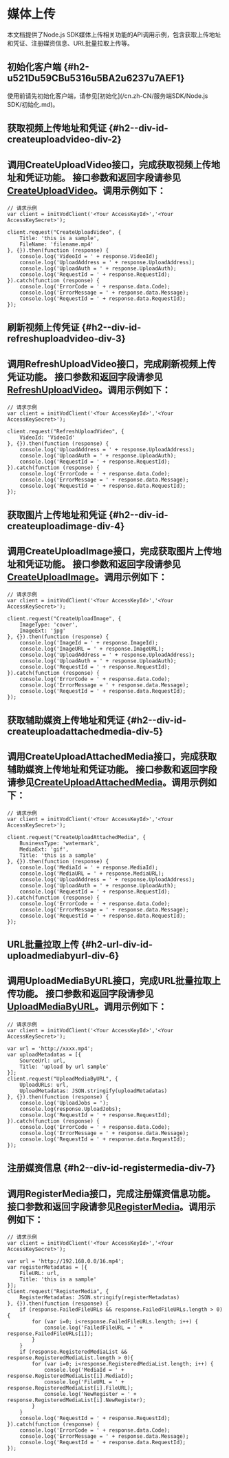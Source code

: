 媒体上传 
=========================

本文档提供了Node.js SDK媒体上传相关功能的API调用示例，包含获取上传地址和凭证、注册媒资信息、URL批量拉取上传等。

初始化客户端 {#h2-u521Du59CBu5316u5BA2u6237u7AEF1}
--------------------------------------------

使用前请先初始化客户端，请参见[初始化](/cn.zh-CN/服务端SDK/Node.js SDK/初始化.md)。

获取视频上传地址和凭证 {#h2--div-id-createuploadvideo-div-2}
-------------------------------------------------

调用CreateUploadVideo接口，完成获取视频上传地址和凭证功能。
接口参数和返回字段请参见[CreateUploadVideo](/cn.zh-CN/服务端API/媒体上传/获取视频上传地址和凭证.md)。调用示例如下： 
----------------------------------------------------------------------------------------------------------------------------------------------------------------------

    // 请求示例
    var client = initVodClient('<Your AccessKeyId>','<Your AccessKeySecret>');
    
    client.request("CreateUploadVideo", {
        Title: 'this is a sample',
        FileName: 'filename.mp4'
    }, {}).then(function (response) {
        console.log('VideoId = ' + response.VideoId);
        console.log('UploadAddress = ' + response.UploadAddress);
        console.log('UploadAuth = ' + response.UploadAuth);
        console.log('RequestId = ' + response.RequestId);
    }).catch(function (response) {
        console.log('ErrorCode = ' + response.data.Code);
        console.log('ErrorMessage = ' + response.data.Message);
        console.log('RequestId = ' + response.data.RequestId);
    });



刷新视频上传凭证 {#h2--div-id-refreshuploadvideo-div-3}
-----------------------------------------------

调用RefreshUploadVideo接口，完成刷新视频上传凭证功能。
接口参数和返回字段请参见[RefreshUploadVideo](/cn.zh-CN/服务端API/媒体上传/刷新视频上传凭证.md)。调用示例如下： 
------------------------------------------------------------------------------------------------------------------------------------------------------------------

    // 请求示例
    var client = initVodClient('<Your AccessKeyId>','<Your AccessKeySecret>');
    
    client.request("RefreshUploadVideo", {
        VideoId: 'VideoId'
    }, {}).then(function (response) {
        console.log('UploadAddress = ' + response.UploadAddress);
        console.log('UploadAuth = ' + response.UploadAuth);
        console.log('RequestId = ' + response.RequestId);
    }).catch(function (response) {
        console.log('ErrorCode = ' + response.data.Code);
        console.log('ErrorMessage = ' + response.data.Message);
        console.log('RequestId = ' + response.data.RequestId);
    });



获取图片上传地址和凭证 {#h2--div-id-createuploadimage-div-4}
-------------------------------------------------

调用CreateUploadImage接口，完成获取图片上传地址和凭证功能。
接口参数和返回字段请参见[CreateUploadImage](/cn.zh-CN/服务端API/媒体上传/获取图片上传地址和凭证.md)。调用示例如下： 
----------------------------------------------------------------------------------------------------------------------------------------------------------------------

    // 请求示例
    var client = initVodClient('<Your AccessKeyId>','<Your AccessKeySecret>');
    
    client.request("CreateUploadImage", {
        ImageType: 'cover',
        ImageExt: 'jpg'
    }, {}).then(function (response) {
        console.log('ImageId = ' + response.ImageId);
        console.log('ImageURL = ' + response.ImageURL);
        console.log('UploadAddress = ' + response.UploadAddress);
        console.log('UploadAuth = ' + response.UploadAuth);
        console.log('RequestId = ' + response.RequestId);
    }).catch(function (response) {
        console.log('ErrorCode = ' + response.data.Code);
        console.log('ErrorMessage = ' + response.data.Message);
        console.log('RequestId = ' + response.data.RequestId);
    });



获取辅助媒资上传地址和凭证 {#h2--div-id-createuploadattachedmedia-div-5}
-----------------------------------------------------------

调用CreateUploadAttachedMedia接口，完成获取辅助媒资上传地址和凭证功能。
接口参数和返回字段请参见[CreateUploadAttachedMedia](/cn.zh-CN/服务端API/媒体上传/获取辅助媒资上传地址和凭证.md)。调用示例如下： 
------------------------------------------------------------------------------------------------------------------------------------------------------------------------------------------

    // 请求示例
    var client = initVodClient('<Your AccessKeyId>','<Your AccessKeySecret>');
    
    client.request("CreateUploadAttachedMedia", {
        BusinessType: 'watermark',
        MediaExt: 'gif',
        Title: 'this is a sample'
    }, {}).then(function (response) {
        console.log('MediaId = ' + response.MediaId);
        console.log('MediaURL = ' + response.MediaURL);
        console.log('UploadAddress = ' + response.UploadAddress);
        console.log('UploadAuth = ' + response.UploadAuth);
        console.log('RequestId = ' + response.RequestId);
    }).catch(function (response) {
        console.log('ErrorCode = ' + response.data.Code);
        console.log('ErrorMessage = ' + response.data.Message);
        console.log('RequestId = ' + response.data.RequestId);
    });



URL批量拉取上传 {#h2-url-div-id-uploadmediabyurl-div-6}
-------------------------------------------------

调用UploadMediaByURL接口，完成URL批量拉取上传功能。
接口参数和返回字段请参见[UploadMediaByURL](/cn.zh-CN/服务端API/媒体上传/URL批量拉取上传.md)。调用示例如下： 
----------------------------------------------------------------------------------------------------------------------------------------------------------------

    // 请求示例
    var client = initVodClient('<Your AccessKeyId>','<Your AccessKeySecret>');
    
    var url = 'http://xxxx.mp4';
    var uploadMetadatas = [{
        SourceUrl: url,
        Title: 'upload by url sample'
    }];
    client.request("UploadMediaByURL", {
        UploadURLs: url,
        UploadMetadatas: JSON.stringify(uploadMetadatas)
    }, {}).then(function (response) {
        console.log('UploadJobs = ');
        console.log(response.UploadJobs);
        console.log('RequestId = ' + response.RequestId);
    }).catch(function (response) {
        console.log('ErrorCode = ' + response.data.Code);
        console.log('ErrorMessage = ' + response.data.Message);
        console.log('RequestId = ' + response.data.RequestId);
    });



注册媒资信息 {#h2--div-id-registermedia-div-7}
----------------------------------------

调用RegisterMedia接口，完成注册媒资信息功能。
接口参数和返回字段请参见[RegisterMedia](/cn.zh-CN/服务端API/媒体上传/注册媒资信息.md)。调用示例如下： 
----------------------------------------------------------------------------------------------------------------------------------------------------

    // 请求示例
    var client = initVodClient('<Your AccessKeyId>','<Your AccessKeySecret>');
    
    var url = 'http://192.168.0.0/16.mp4';
    var registerMetadatas = [{
        FileURL: url,
        Title: 'this is a sample'
    }];
    client.request("RegisterMedia", {
        RegisterMetadatas: JSON.stringify(registerMetadatas)
    }, {}).then(function (response) {
        if (response.FailedFileURLs && response.FailedFileURLs.length > 0){
            for (var i=0; i<response.FailedFileURLs.length; i++) {
                console.log('FailedFileURL = ' + response.FailedFileURLs[i]);
            }
        }
        if (response.RegisteredMediaList && response.RegisteredMediaList.length > 0){
            for (var i=0; i<response.RegisteredMediaList.length; i++) {
                console.log('MediaId = ' + response.RegisteredMediaList[i].MediaId);
                console.log('FileURL = ' + response.RegisteredMediaList[i].FileURL);
                console.log('NewRegister = ' + response.RegisteredMediaList[i].NewRegister);
            }
        }
        console.log('RequestId = ' + response.RequestId);
    }).catch(function (response) {
        console.log('ErrorCode = ' + response.data.Code);
        console.log('ErrorMessage = ' + response.data.Message);
        console.log('RequestId = ' + response.data.RequestId);
    });


